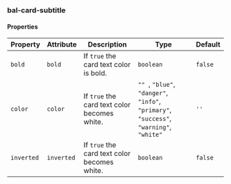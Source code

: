 ### bal-card-subtitle
 
#### Properties

| Property   | Attribute  | Description                                  | Type                                                                                                 | Default |
| ---------- | ---------- | -------------------------------------------- | ---------------------------------------------------------------------------------------------------- | ------- |
| `bold`     | `bold`     | If `true` the card text color is bold.       | `boolean`                                                                                            | `false` |
| `color`    | `color`    | If `true` the card text color becomes white. | `"" `, ` "blue" `, ` "danger" `, ` "info" `, ` "primary" `, ` "success" `, ` "warning" `, ` "white"` | `''`    |
| `inverted` | `inverted` | If `true` the card text color becomes white. | `boolean`                                                                                            | `false` |


 